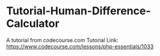 # Tutorial-Human-Difference-Calculator
A tutorial from codecourse.com
Tutorial Link: https://www.codecourse.com/lessons/php-essentials/1033
